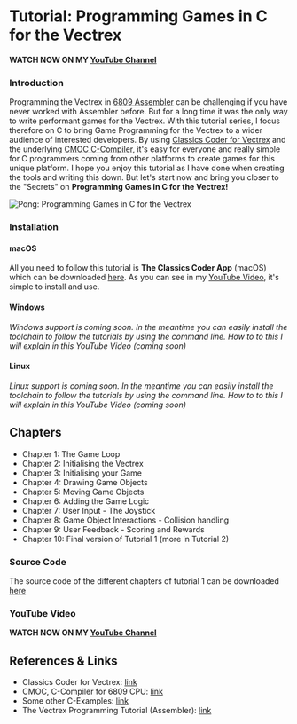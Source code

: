 # Tutorial: Programming Games in C for the Vectrex

**WATCH NOW ON MY [YouTube Channel](https://www.youtube.com/watch?v=m5Gxzj2xb2M&list=PLP6u_67PQGuHlz8J7U2Y6oUv05O_74D2w)**


### Introduction
Programming the Vectrex in [6809 Assembler](http://vide.malban.de/help/vectrex-tutorial-ii) can be challenging if you have never worked with Assembler before.
But for a long time it was the only way to write performant games for the Vectrex.
With this tutorial series, I focus therefore on C to bring Game Programming for the Vectrex to a wider audience
of interested developers. By using [Classics Coder for Vectrex](http://www.classicscoder.com/classics-coder-vec.html) and the underlying [CMOC C-Compiler](https://www.github.com/rogerboesch/cmoc-classics-coder), it's easy for everyone
and really simple for C programmers coming from other platforms to create games for this unique platform.
I hope you enjoy this tutorial as I have done when creating the tools and writing this down.
But let's start now and bring you closer to the "Secrets" on **Programming Games in C for the Vectrex!**


![Pong: Programming Games in C for the Vectrex](assets/pong.gif)


### Installation

#### macOS
All you need to follow this tutorial is **The Classics Coder App** (macOS) which can be downloaded [here](https://raw.githubusercontent.com/rogerboesch/vectrex-dev/master/tools/Classics_Coder_for_Vectrex-Latest.tar.gz).
As you can see in my [YouTube Video](https://www.youtube.com/watch?v=m5Gxzj2xb2M&list=PLP6u_67PQGuHlz8J7U2Y6oUv05O_74D2w), it's simple to install and use.


#### Windows
*Windows support is coming soon. In the meantime you can easily install the toolchain to follow the tutorials by using the command line.
How to to this I will explain in this YouTube Video (coming soon)*


#### Linux
*Linux support is coming soon. In the meantime you can easily install the toolchain to follow the tutorials by using the command line.
How to to this I will explain in this YouTube Video (coming soon)*


## Chapters

* Chapter 1: The Game Loop
* Chapter 2: Initialising the Vectrex
* Chapter 3: Initialising your Game
* Chapter 4: Drawing Game Objects
* Chapter 5: Moving Game Objects
* Chapter 6: Adding the Game Logic
* Chapter 7: User Input - The Joystick 
* Chapter 8: Game Object Interactions - Collision handling
* Chapter 9: User Feedback - Scoring and Rewards
* Chapter 10: Final version of Tutorial 1 (more in Tutorial 2)


### Source Code

The source code of the different chapters of tutorial 1 can be downloaded [here](/tutorial)


### YouTube Video

**WATCH NOW ON MY [YouTube Channel](https://www.youtube.com/watch?v=m5Gxzj2xb2M&list=PLP6u_67PQGuHlz8J7U2Y6oUv05O_74D2w)**



## References & Links

* Classics Coder for Vectrex: [link](http://www.classicscoder.com/classics-coder-vec.html)
* CMOC, C-Compiler for 6809 CPU: [link](https://www.github.com/rogerboesch/cmoc-classics-coder)
* Some other C-Examples: [link](https://github.com/rogerboesch/vectrex-dev/tree/master/samples) 
* The Vectrex Programming Tutorial (Assembler): [link](https://www.playvectrex.com/designit/chrissalo/toc.htm)